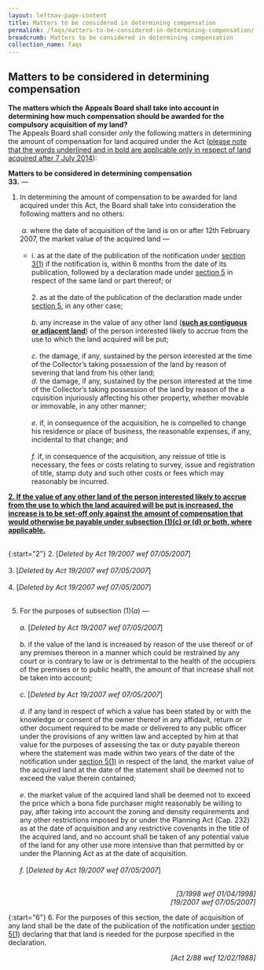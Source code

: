 ```yaml
---
layout: leftnav-page-content
title: Matters to be considered in determining compensation
permalink: /faqs/matters-to-be-considered-in-determining-compensation/
breadcrumb: Matters to be considered in determining compensation
collection_name: faqs
---
```


Matters to be considered in determining compensation
---

**The matters which the Appeals Board shall take into account in determining how much compensation should be awarded for the compulsory acquisition of my land?**
<br>
The Appeals Board shall consider *only*  the following matters in determining the amount of compensation for land acquired under the Act (<u>please note that the words underlined and in bold are applicable only in respect of land acquired after 7 July 2014</u>):

**Matters to be considered in determining compensation**
<br>
**33.** — 

1. In determining the amount of compensation to be awarded for land acquired under this Act, the Board shall take into consideration the following matters and no others: <br><br>
&nbsp;*a.* where the date of acquisition of the land is on or after 12th February 2007, the market value of the acquired land — <br> <br>
   * i. as at the date of the publication of the notification under [section 3(1)](https://sso.agc.gov.sg/Act/LAA1966?ProvIds=pr3-#pr3-) if the notification is, within 6 months from the date of its publication, followed by a declaration made under [section 5](https://sso.agc.gov.sg/Act/LAA1966?ProvIds=pr5-#pr5-) in respect of the same land or part thereof; or <br><br> 
     2. as at the date of the publication of the declaration made under [section 5](https://sso.agc.gov.sg/Act/LAA1966?ProvIds=pr5-#pr5-), in any other case; <br><br>
    *b.* any increase in the value of any other land (<b><u>such as contiguous or adjacent land</u></b>) of the person interested likely to accrue from the use to which the land acquired will be put; <br><br>
    *c.* the damage, if any, sustained by the person interested at the time of the Collector’s taking possession of the land by reason of severing that land from his other land; <br>
    *d.* the damage, if any, sustained by the person interested at the time of the Collector’s taking possession of the land by reason of the a cquisition injuriously affecting his other property, whether movable or immovable, in any other manner; <br><br>
    *e.* if, in consequence of the acquisition, he is compelled to change his residence or place of business, the reasonable expenses, if any, incidental to that change; and <br><br>
    *f.* if, in consequence of the acquisition, any reissue of title is necessary, the fees or costs relating to survey, issue and registration of title, stamp duty and such other costs or fees which may reasonably be incurred.

<b><u>2. If the value of any other land of the person interested likely to accrue from the use to which the land acquired will be put is increased, the increase is to be set-off only against the amount of compensation that would otherwise be payable under subsection (1)(c) or (d) or both, where applicable.</u></b> <br><br>

{:start="2"}
2. [*Deleted by Act 19/2007 wef 07/05/2007*] <br><br>
3. [*Deleted by Act 19/2007 wef 07/05/2007*] <br><br>
4. [*Deleted by Act 19/2007 wef 07/05/2007*] <br><br>

 
5. For the purposes of subsection (1)(*a*) — <br><br>
     *a.* [*Deleted by Act 19/2007 wef 07/05/2007*] <br><br>
     *b.* if the value of the land is increased by reason of the use thereof or of any premises thereon in a manner which could be restrained by any court or is contrary to law or is detrimental to the health of the occupiers of the premises or to public health, the amount of that increase shall not be taken into account; <br><br>
    *c.* [*Deleted by Act 19/2007 wef 07/05/2007*]<br>  
    *d.* if any land in respect of which a value has been stated by or with the knowledge or consent of the owner thereof in any affidavit, return or other document required to be made or delivered to any public officer under the provisions of any written law and accepted by him at that value for the purposes of assessing the tax or duty payable thereon where the statement was made within two years of the date of the notification under [section 5(1)](https://sso.agc.gov.sg/Act/LAA1966?ProvIds=pr5-#pr5-) in respect of the land, the market value of the acquired land at the date of the statement shall be deemed not to exceed the value therein contained; <br><br>
    *e.* the market value of the acquired land shall be deemed not to exceed the price which a bona fide purchaser might reasonably be willing to pay, after taking into account the zoning and density requirements and any other restrictions imposed by or under the Planning Act (Cap. 232) as at the date of acquisition and any restrictive covenants in the title of the acquired land, and no account shall be taken of any potential value of the land for any other use more intensive than that permitted by or under the Planning Act as at the date of acquisition.<br><br>
    *f.* [*Deleted by Act 19/2007 wef 07/05/2007*] <br><br>

 <div style="text-align: right"> <i> [3/1998 wef 01/04/1998] </i> </div>

 <div style="text-align: right"> <i> [19/2007 wef 07/05/2007] </i> </div> 

{:start="6"}
6. For the purposes of this section, the date of acquisition of any land shall be the date of the publication of the notification under [section 5(1)](https://sso.agc.gov.sg/Act/LAA1966?ProvIds=pr5-#pr5-) declaring that that land is needed for the purpose specified in the declaration. <br>

<div style="text-align: right"> <i> [Act 2/88 wef 12/02/1988] </i> </div>


